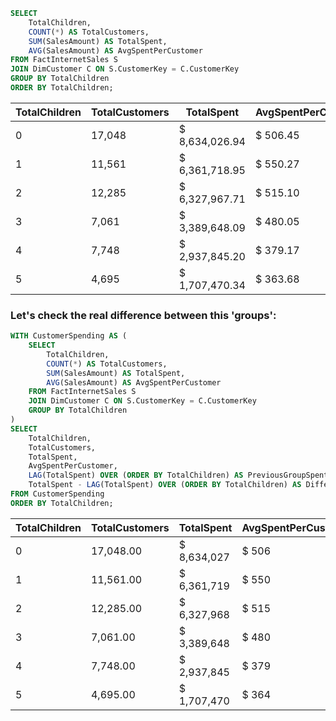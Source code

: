 
```sql
SELECT 
    TotalChildren,
    COUNT(*) AS TotalCustomers,
    SUM(SalesAmount) AS TotalSpent,
    AVG(SalesAmount) AS AvgSpentPerCustomer
FROM FactInternetSales S
JOIN DimCustomer C ON S.CustomerKey = C.CustomerKey
GROUP BY TotalChildren
ORDER BY TotalChildren;
```
| TotalChildren | TotalCustomers                                     | TotalSpent           | AvgSpentPerCustomer    |
|---------------|----------------------------------------------------|----------------------|------------------------|
| 0             |                                           17,048   |  $     8,634,026.94  |  $             506.45  |
| 1             |                                           11,561   |  $     6,361,718.95  |  $             550.27  |
| 2             |                                           12,285   |  $     6,327,967.71  |  $             515.10  |
| 3             |                                             7,061  |  $     3,389,648.09  |  $             480.05  |
| 4             |                                             7,748  |  $     2,937,845.20  |  $             379.17  |
| 5             |                                             4,695  |  $     1,707,470.34  |  $             363.68  |


### Let's check the real difference between this 'groups':

```sql
WITH CustomerSpending AS (
    SELECT 
        TotalChildren,
        COUNT(*) AS TotalCustomers,
        SUM(SalesAmount) AS TotalSpent,
        AVG(SalesAmount) AS AvgSpentPerCustomer
    FROM FactInternetSales S
    JOIN DimCustomer C ON S.CustomerKey = C.CustomerKey
    GROUP BY TotalChildren
)
SELECT 
    TotalChildren,
    TotalCustomers,
    TotalSpent,
    AvgSpentPerCustomer,
    LAG(TotalSpent) OVER (ORDER BY TotalChildren) AS PreviousGroupSpent,
    TotalSpent - LAG(TotalSpent) OVER (ORDER BY TotalChildren) AS DifferenceFromPrevious
FROM CustomerSpending
ORDER BY TotalChildren;
```

| TotalChildren | TotalCustomers                                   | TotalSpent             | AvgSpentPerCustomer      | PreviousGroupSpent | DifferenceFromPrevious |
|---------------|--------------------------------------------------|------------------------|--------------------------|--------------------|------------------------|
| 0             |                                    17,048.00     |  $          8,634,027  |  $                  506  |  NULL              |  NULL                  |
| 1             |                                    11,561.00     |  $          6,361,719  |  $                  550  |  $      8,634,027  |  $      (2,272,308)    |
| 2             |                                    12,285.00     |  $          6,327,968  |  $                  515  |  $      6,361,719  |  $           (33,751)  |
| 3             |                                      7,061.00    |  $          3,389,648  |  $                  480  |  $      6,327,968  |  $      (2,938,320)    |
| 4             |                                      7,748.00    |  $          2,937,845  |  $                  379  |  $      3,389,648  |  $         (451,803)   |
| 5             |                                      4,695.00    |  $          1,707,470  |  $                  364  |  $      2,937,845  |  $      (1,230,375)    |
